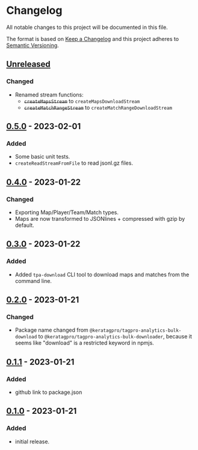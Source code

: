 # Changelog

All notable changes to this project will be documented in this file.

The format is based on [Keep a Changelog](http://keepachangelog.com/en/1.0.0/)
and this project adheres to [Semantic Versioning](http://semver.org/spec/v2.0.0.html).

## [Unreleased]

### Changed

-   Renamed stream functions:
    -   ~~`createMapsStream`~~ to `createMapsDownloadStream`
    -   ~~`createMatchRangeStream`~~ to `createMatchRangeDownloadStream`

## [0.5.0] - 2023-02-01

### Added

-   Some basic unit tests.
-   `createReadStreamFromFile` to read jsonl.gz files.

## [0.4.0] - 2023-01-22

### Changed

-   Exporting Map/Player/Team/Match types.
-   Maps are now transformed to JSONlines + compressed with gzip by default.

## [0.3.0] - 2023-01-22

### Added

-   Added `tpa-download` CLI tool to download maps and matches from the command line.

## [0.2.0] - 2023-01-21

### Changed

-   Package name changed from `@keratagpro/tagpro-analytics-bulk-download` to `@keratagpro/tagpro-analytics-bulk-downloader`, because it seems like "download" is a restricted keyword in npmjs.

## [0.1.1] - 2023-01-21

### Added

-   github link to package.json

## [0.1.0] - 2023-01-21

### Added

-   initial release.

[Unreleased]: https://github.com/keratagpro/tagpro-analytics-bulk-downloader/compare/v0.5.0...HEAD
[0.5.0]: https://github.com/keratagpro/tagpro-analytics-bulk-downloader/compare/v0.4.0...v0.5.0
[0.4.0]: https://github.com/keratagpro/tagpro-analytics-bulk-downloader/compare/v0.3.0...v0.4.0
[0.3.0]: https://github.com/keratagpro/tagpro-analytics-bulk-downloader/compare/v0.2.0...v0.3.0
[0.2.0]: https://github.com/keratagpro/tagpro-analytics-bulk-downloader/compare/v0.1.1...v0.2.0
[0.1.1]: https://github.com/keratagpro/tagpro-analytics-bulk-downloader/compare/v0.1.0...v0.1.1
[0.1.0]: https://github.com/keratagpro/tagpro-analytics-bulk-downloader/compare/v0.0.1...v0.1.0
